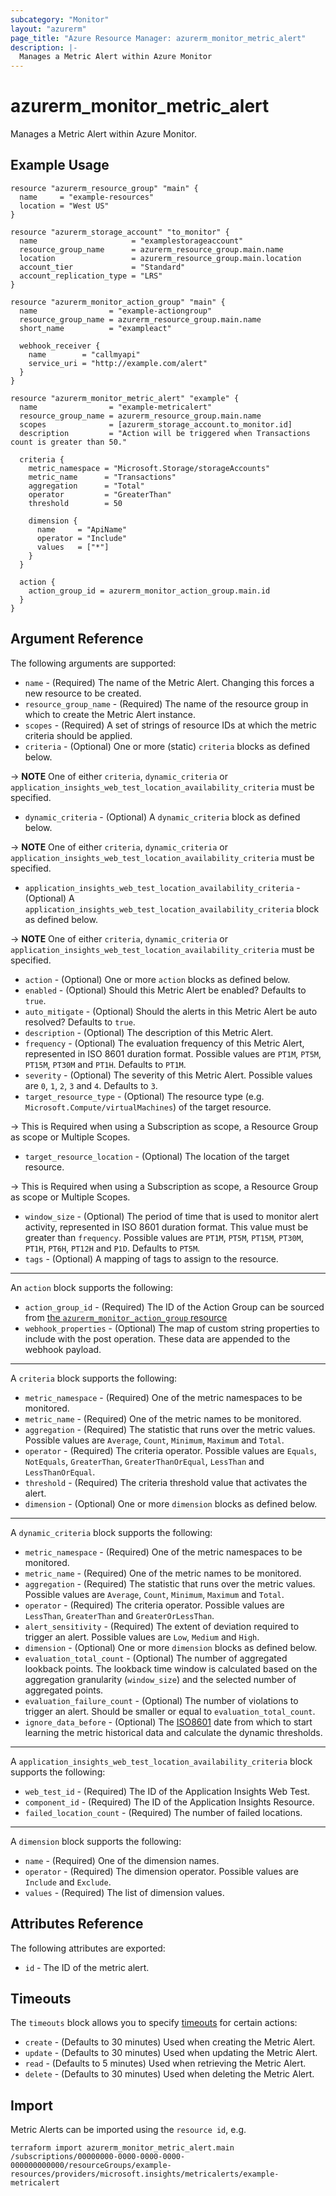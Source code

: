 ```yaml
---
subcategory: "Monitor"
layout: "azurerm"
page_title: "Azure Resource Manager: azurerm_monitor_metric_alert"
description: |-
  Manages a Metric Alert within Azure Monitor
---
```


# azurerm_monitor_metric_alert

Manages a Metric Alert within Azure Monitor.

## Example Usage

```hcl
resource "azurerm_resource_group" "main" {
  name     = "example-resources"
  location = "West US"
}

resource "azurerm_storage_account" "to_monitor" {
  name                     = "examplestorageaccount"
  resource_group_name      = azurerm_resource_group.main.name
  location                 = azurerm_resource_group.main.location
  account_tier             = "Standard"
  account_replication_type = "LRS"
}

resource "azurerm_monitor_action_group" "main" {
  name                = "example-actiongroup"
  resource_group_name = azurerm_resource_group.main.name
  short_name          = "exampleact"

  webhook_receiver {
    name        = "callmyapi"
    service_uri = "http://example.com/alert"
  }
}

resource "azurerm_monitor_metric_alert" "example" {
  name                = "example-metricalert"
  resource_group_name = azurerm_resource_group.main.name
  scopes              = [azurerm_storage_account.to_monitor.id]
  description         = "Action will be triggered when Transactions count is greater than 50."

  criteria {
    metric_namespace = "Microsoft.Storage/storageAccounts"
    metric_name      = "Transactions"
    aggregation      = "Total"
    operator         = "GreaterThan"
    threshold        = 50

    dimension {
      name     = "ApiName"
      operator = "Include"
      values   = ["*"]
    }
  }

  action {
    action_group_id = azurerm_monitor_action_group.main.id
  }
}
```

## Argument Reference

The following arguments are supported:

* `name` - (Required) The name of the Metric Alert. Changing this forces a new resource to be created.
* `resource_group_name` - (Required) The name of the resource group in which to create the Metric Alert instance.
* `scopes` - (Required) A set of strings of resource IDs at which the metric criteria should be applied.
* `criteria` - (Optional) One or more (static) `criteria` blocks as defined below.

-> **NOTE** One of either `criteria`, `dynamic_criteria` or `application_insights_web_test_location_availability_criteria` must be specified.

* `dynamic_criteria` - (Optional) A `dynamic_criteria` block as defined below.

-> **NOTE** One of either `criteria`, `dynamic_criteria` or `application_insights_web_test_location_availability_criteria` must be specified.

* `application_insights_web_test_location_availability_criteria` - (Optional) A `application_insights_web_test_location_availability_criteria` block as defined below.

-> **NOTE** One of either `criteria`, `dynamic_criteria` or `application_insights_web_test_location_availability_criteria` must be specified.

* `action` - (Optional) One or more `action` blocks as defined below.
* `enabled` - (Optional) Should this Metric Alert be enabled? Defaults to `true`.
* `auto_mitigate` - (Optional) Should the alerts in this Metric Alert be auto resolved? Defaults to `true`.
* `description` - (Optional) The description of this Metric Alert.
* `frequency` - (Optional) The evaluation frequency of this Metric Alert, represented in ISO 8601 duration format. Possible values are `PT1M`, `PT5M`, `PT15M`, `PT30M` and `PT1H`. Defaults to `PT1M`.
* `severity` - (Optional) The severity of this Metric Alert. Possible values are `0`, `1`, `2`, `3` and `4`. Defaults to `3`.
* `target_resource_type` - (Optional) The resource type (e.g. `Microsoft.Compute/virtualMachines`) of the target resource.

-> This is Required when using a Subscription as scope, a Resource Group as scope or Multiple Scopes.

* `target_resource_location` - (Optional) The location of the target resource.

-> This is Required when using a Subscription as scope, a Resource Group as scope or Multiple Scopes.

* `window_size` - (Optional) The period of time that is used to monitor alert activity, represented in ISO 8601 duration format. This value must be greater than `frequency`. Possible values are `PT1M`, `PT5M`, `PT15M`, `PT30M`, `PT1H`, `PT6H`, `PT12H` and `P1D`. Defaults to `PT5M`.
* `tags` - (Optional) A mapping of tags to assign to the resource.

---

An `action` block supports the following:

* `action_group_id` - (Required) The ID of the Action Group can be sourced from [the `azurerm_monitor_action_group` resource](./monitor_action_group.html)
* `webhook_properties` - (Optional) The map of custom string properties to include with the post operation. These data are appended to the webhook payload.

---

A `criteria` block supports the following:

* `metric_namespace` - (Required) One of the metric namespaces to be monitored.
* `metric_name` - (Required) One of the metric names to be monitored.
* `aggregation` - (Required) The statistic that runs over the metric values. Possible values are `Average`, `Count`, `Minimum`, `Maximum` and `Total`.
* `operator` - (Required) The criteria operator. Possible values are `Equals`, `NotEquals`, `GreaterThan`, `GreaterThanOrEqual`, `LessThan` and `LessThanOrEqual`.
* `threshold` - (Required) The criteria threshold value that activates the alert.
* `dimension` - (Optional) One or more `dimension` blocks as defined below.

---

A `dynamic_criteria` block supports the following:

* `metric_namespace` - (Required) One of the metric namespaces to be monitored.
* `metric_name` - (Required) One of the metric names to be monitored.
* `aggregation` - (Required) The statistic that runs over the metric values. Possible values are `Average`, `Count`, `Minimum`, `Maximum` and `Total`.
* `operator` - (Required) The criteria operator. Possible values are `LessThan`, `GreaterThan` and `GreaterOrLessThan`.
* `alert_sensitivity` - (Required) The extent of deviation required to trigger an alert. Possible values are `Low`, `Medium` and `High`.
* `dimension` - (Optional) One or more `dimension` blocks as defined below.
* `evaluation_total_count` - (Optional) The number of aggregated lookback points. The lookback time window is calculated based on the aggregation granularity (`window_size`) and the selected number of aggregated points.
* `evaluation_failure_count` - (Optional) The number of violations to trigger an alert. Should be smaller or equal to `evaluation_total_count`.
* `ignore_data_before` - (Optional) The [ISO8601](https://en.wikipedia.org/wiki/ISO_8601) date from which to start learning the metric historical data and calculate the dynamic thresholds.

---

A `application_insights_web_test_location_availability_criteria` block supports the following:

* `web_test_id` - (Required) The ID of the Application Insights Web Test.
* `component_id` - (Required) The ID of the Application Insights Resource.
* `failed_location_count` - (Required) The number of failed locations.

---

A `dimension` block supports the following:

* `name` - (Required) One of the dimension names.
* `operator` - (Required) The dimension operator. Possible values are `Include` and `Exclude`.
* `values` - (Required) The list of dimension values.

## Attributes Reference

The following attributes are exported:

* `id` - The ID of the metric alert.

## Timeouts

The `timeouts` block allows you to specify [timeouts](https://www.terraform.io/docs/configuration/resources.html#timeouts) for certain actions:

* `create` - (Defaults to 30 minutes) Used when creating the Metric Alert.
* `update` - (Defaults to 30 minutes) Used when updating the Metric Alert.
* `read` - (Defaults to 5 minutes) Used when retrieving the Metric Alert.
* `delete` - (Defaults to 30 minutes) Used when deleting the Metric Alert.

## Import

Metric Alerts can be imported using the `resource id`, e.g.

```shell
terraform import azurerm_monitor_metric_alert.main /subscriptions/00000000-0000-0000-0000-000000000000/resourceGroups/example-resources/providers/microsoft.insights/metricalerts/example-metricalert
```
